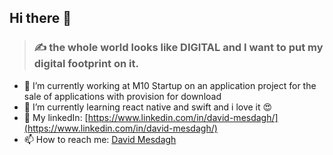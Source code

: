 ## Hi there 👋

> ### :writing_hand: the whole world looks like DIGITAL and I want to put my digital footprint on it.

- 🔭 I’m currently working at M10 Startup on an application project for the sale of applications with provision for download
- 🌱 I’m currently learning react native and swift and i love it :heart_eyes: 
- 💬 My linkedIn: [https://www.linkedin.com/in/david-mesdagh/](https://www.linkedin.com/in/david-mesdagh/)
- 📫 How to reach me: [David Mesdagh](mailto:mesdagh.david@orange.fr)
